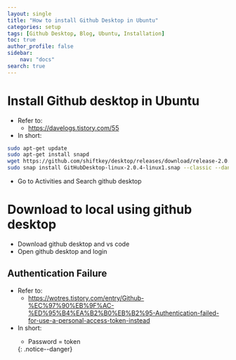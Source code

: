 ```yaml
---
layout: single
title: "How to install Github Desktop in Ubuntu"
categories: setup
tags: [Github Desktop, Blog, Ubuntu, Installation]
toc: true
author_profile: false
sidebar:
    nav: "docs"
search: true
---
```


# Install Github desktop in Ubuntu
- Refer to: 
    - https://davelogs.tistory.com/55 
- In short:
```bash
sudo apt-get update
sudo apt-get install snapd
wget https://github.com/shiftkey/desktop/releases/download/release-2.0.4-linux1/GitHubDesktop-linux-2.0.4-linux1.snap
sudo snap install GitHubDesktop-linux-2.0.4-linux1.snap --classic --dangerous
```
- Go to Activities and Search github desktop

# Download to local using github desktop
- Download github desktop and vs code
- Open github desktop and login
  
## Authentication Failure
- Refer to: 
    - https://wotres.tistory.com/entry/Github-%EC%97%90%EB%9F%AC-%ED%95%B4%EA%B2%B0%EB%B2%95-Authentication-failed-for-use-a-personal-access-token-instead
- In short: 
    <div class="notice">
        <ul>
            <li> Password = token </li>
        </ul>
    </div>
    {: .notice--danger}
